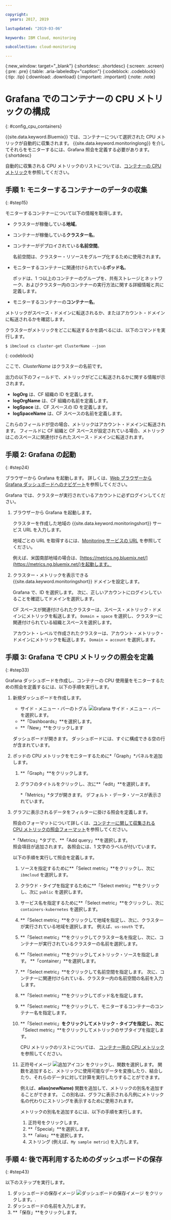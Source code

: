```yaml
---

copyright:
  years: 2017, 2019

lastupdated: "2019-03-06"

keywords: IBM Cloud, monitoring

subcollection: cloud-monitoring

---
```


{:new_window: target="_blank"}
{:shortdesc: .shortdesc}
{:screen: .screen}
{:pre: .pre}
{:table: .aria-labeledby="caption"}
{:codeblock: .codeblock}
{:tip: .tip}
{:download: .download}
{:important: .important}
{:note: .note}


# Grafana でのコンテナーの CPU メトリックの構成
{: #config_cpu_containers}

{{site.data.keyword.Bluemix}} では、コンテナーについて選択された CPU メトリックが自動的に収集されます。 {{site.data.keyword.monitoringlong}} を介してそれらをモニターするには、Grafana 照会を定義する必要があります。 
{:shortdesc}

自動的に収集される CPU メトリックのリストについては、[コンテナーの CPU メトリック](/docs/services/cloud-monitoring/containers/monitoring_containers_ov.html#cpu_metrics_containers)を参照してください。


## 手順 1: モニターするコンテナーのデータの収集
{: #step15}

モニターするコンテナーについて以下の情報を取得します。

* クラスターが稼働している**地域**。
* コンテナーが稼働している**クラスター名**。 	
* コンテナーがデプロイされている**名前空間**。 

    名前空間は、クラスター・リソースをグループ化するために使用されます。
	
* モニターするコンテナーに関連付けられている**ポッド名**。 

    ポッドは、1 つ以上のコンテナーのグループを、共有ストレージとネットワーク、およびクラスター内のコンテナーの実行方法に関する詳細情報と共に定義します。
	
* モニターするコンテナーの**コンテナー名**。

メトリックがスペース・ドメインに転送されるか、またはアカウント・ドメインに転送されるかを確認します。

クラスターがメトリックをどこに転送するかを調べるには、以下のコマンドを実行します。

```
$ ibmcloud cs cluster-get ClusterName --json
```
{: codeblock}

ここで、*ClusterName* はクラスターの名前です。

出力の以下のフィールドで、メトリックがどこに転送されるかに関する情報が示されます。

* **logOrg** は、CF 組織の ID を定義します。
* **logOrgName** は、CF 組織の名前を定義します。
* **logSpace** は、CF スペースの ID を定義します。
* **logSpaceName** は、CF スペースの名前を定義します。

これらのフィールドが空の場合、メトリックはアカウント・ドメインに転送されます。
フィールドに CF 組織と CF スペースが設定されている場合、メトリックはこのスペースに関連付けられたスペース・ドメインに転送されます。

## 手順 2: Grafana の起動
{: #step24}

ブラウザーから Grafana を起動します。 詳しくは、[Web ブラウザーから Grafana ダッシュボードへのナビゲート](/docs/services/cloud-monitoring/grafana/navigating_grafana.html#launch_grafana_from_browser)を参照してください。

Grafana では、クラスターが実行されているアカウントに必ずログインしてください。 

1. ブラウザーから Grafana を起動します。 

    クラスターを作成した地域の {{site.data.keyword.monitoringshort}} サービス URL を入力します。 
    
    地域ごとの URL を取得するには、[Monitoring サービスの URL](/docs/services/cloud-monitoring/monitoring_ov.html#region) を参照してください。

    例えば、米国南部地域の場合は、[https://metrics.ng.bluemix.net/](https://metrics.ng.bluemix.net/)を起動します。

2. クラスター・メトリックを表示できる {{site.data.keyword.monitoringshort}} ドメインを設定します。

    Grafana で、ID を選択します。 次に、正しいアカウントにログインしていることを確認してドメインを選択します。

    CF スペースが関連付けられたクラスターは、スペース・メトリック・ドメインにメトリックを転送します。 `Domain = space` を選択し、クラスターに関連付けられている組織とスペースを選択します。

    アカウント・レベルで作成されたクラスターは、アカウント・メトリック・ドメインにメトリックを転送します。 `Domain = account` を選択します。




## 手順 3: Grafana で CPU メトリックの照会を定義
{: #step33}

Grafana ダッシュボードを作成し、コンテナーの CPU 使用量をモニターするための照会を定義するには、以下の手順を実行します。

1. 新規ダッシュボードを作成します。

    * サイド・メニュー・バーのトグル ![Grafana サイド・メニュー・バー](images/grafana_settings.gif "Grafana サイド・メニュー・バー") を選択します。
    * **「Dashboards」**を選択します。
    * **「New」**をクリックします

    ダッシュボードが開きます。 ダッシュボードには、すぐに構成できる空の行が含まれています。

2. ポッドの CPU メトリックをモニターするために*「Graph」*パネルを追加します。

    1. **「Graph」**をクリックします。

    2. グラフのタイトルをクリックし、次に**「edit」**を選択します。

        *「Metrics」*タブが開きます。 デフォルト・データ・ソースが表示されています。

3. グラフに表示されるデータをフィルターに掛ける照会を定義します。 

    照会のフォーマットについて詳しくは、[コンテナーに関して収集される CPU メトリックの照会フォーマット](/docs/services/cloud-monitoring/reference/metrics_format_containers.html#cpu_containers)を参照してください。

    *「Metrics」*タブで、**「Add query」**を選択します。 </br>照会項目が追加されます。 各照会には、1 文字のラベルが付いています。
	
	以下の手順を実行して照会を定義します。
	
    1. ソースを指定するために**「Select metric」**をクリックし、次に `ibmcloud` を選択します。
    
    2. クラウド・タイプを指定するために**「Select metric」**をクリックし、次に `public` を選択します。
    
    3. サービス名を指定するために**「Select metric」**をクリックし、次に `containers-kubernetes` を選択します。
	
    4. **「Select metric」**をクリックして地域を指定し、次に、クラスターが実行されている地域を選択します。 例えば、`us-south` です。
    
    5. **「Select metric」**をクリックしてクラスター名を指定し、次に、コンテナーが実行されているクラスターの名前を選択します。
		
	6. **「Select metric」**をクリックしてメトリック・ソースを指定します。 **「container」**を選択します。
		
	7. **「Select metric」**をクリックして名前空間を指定します。 次に、コンテナーに関連付けられている、クラスター内の名前空間の名前を入力します。
		
	8. **「Select metric」**をクリックしてポッド名を指定します。
	
	9. **「Select metric」**をクリックして、モニターするコンテナーのコンテナー名を指定します。
	
	10. **「Select metric」**をクリックしてメトリック・タイプを指定し、次に**「Select metric」**をクリックしてメトリックのサブタイプを指定します。
	
	    CPU メトリックのリストについては、
[コンテナー用の CPU メトリック](/docs/services/cloud-monitoring/containers/monitoring_containers_ov.html#cpu_metrics_containers)を参照してください。
	
	11. 正符号イメージ ![追加アイコン](images/grafana_plus_image.gif "正符号イメージ") をクリックし、関数を選択します。 関数を追加すると、メトリックに使用可能なデータを変換したり、結合したり、それらのデータに対して計算を実行したりすることができます。

        例えば、**alias(newName)** 関数を追加して、メトリックの別名を追加することができます。 この別名は、グラフに表示される凡例にメトリック名の代わりにストリングを表示するために使用されます。

        メトリックの別名を追加するには、以下の手順を実行します。

        1. 正符号をクリックします。
        2. **「Special」**を選択します。
        3. **「alias」**を選択します。
        4. ストリング (例えば、`My sample metric`) を入力します。


## 手順 4: 後で再利用するためのダッシュボードの保存
{: #step43}

以下のステップを実行します。

1. ダッシュボードの保存イメージ ![ダッシュボードの保存イメージ](images/grafana_save_image.gif "ダッシュボードの保存イメージ") をクリックします。.
2. ダッシュボードの名前を入力します。
3. **「保存」**をクリックします。

